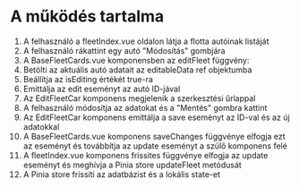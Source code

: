 # A működés tartalma

1. A felhasználó a fleetIndex.vue oldalon látja a flotta autóinak listáját
2. A felhasználó rákattint egy autó "Módosítás" gombjára
3. A BaseFleetCards.vue komponensben az editFleet függvény:
4. Betölti az aktuális autó adatait az editableData ref objektumba
5. Beállítja az isEditing értékét true-ra
6. Emittálja az edit eseményt az autó ID-jával
7. Az EditFleetCar komponens megjelenik a szerkesztési űrlappal
8. A felhasználó módosítja az adatokat és a "Mentés" gombra kattint
9. Az EditFleetCar komponens emittálja a save eseményt az ID-val és az új adatokkal
10. A BaseFleetCards.vue komponens saveChanges függvénye elfogja ezt az eseményt és továbbítja az update eseményt a szülő komponens felé
11. A fleetIndex.vue komponens frissites függvénye elfogja az update eseményt és meghívja a Pinia store updateFleet metódusát
12. A Pinia store frissíti az adatbázist és a lokális state-et